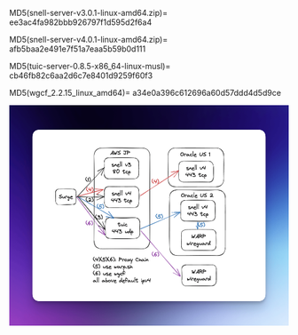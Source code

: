 MD5(snell-server-v3.0.1-linux-amd64.zip)= ee3ac4fa982bbb926797f1d595d2f6a4

MD5(snell-server-v4.0.1-linux-amd64.zip)= afb5baa2e491e7f51a7eaa5b59b0d111

MD5(tuic-server-0.8.5-x86_64-linux-musl)= cb46fb82c6aa2d6c7e8401d9259f60f3

MD5(wgcf_2.2.15_linux_amd64)= a34e0a396c612696a60d57ddd4d5d9ce

<div align=center>
<img src="arch.webp" width="532.5" height="396.5">
</div>
